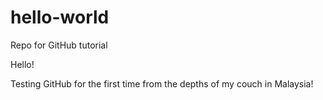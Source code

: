 # hello-world
Repo for GitHub tutorial

Hello!

Testing GitHub for the first time from the depths of my couch in Malaysia!
